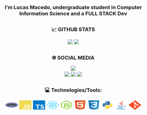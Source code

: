   ##

</div>

<div align="center">
  <h3> I'm Lucas Macedo, undergraduate student in Computer Information Science and a FULL STACK Dev</h3>
</div>

 ##

<div align="center"> 
  <h3>📈 GITHUB STATS</h3>
  <span>
    <img height="160rem" src="https://github-readme-stats.vercel.app/api?username=lucaserm&show_icons=true&include_all_commits=true&count_private=true&theme=react&hide_border=true&bg_color=0D1117&title_color=ff0043&icon_color=ff0043"/>
    <img height="160rem" src="https://github-readme-stats.vercel.app/api/top-langs/?username=lucaserm&layout=compact&theme=react&hide_border=true&bg_color=0D1117&title_color=ff0043&icon_color=ff0043"/>
  </span>
</div>

  ##

<div align="center">
  <h3>🌐 SOCIAL MEDIA</h3>
  <span> 
    <a href="https://www.linkedin.com/in/lucas-eduardo-reis-macedo-4722b7129" target="_blank"><img height="28" src="https://img.shields.io/badge/LinkedIn-ff0043?style=for-the-badge&logo=linkedin&logoColor=white"></a>
    <br>
    <a href="mailto:lucasedumacedo@gmail.com" target="_blank"><img src="https://img.shields.io/badge/Gmail-ff0043?style=for-the-badge&logo=gmail&logoColor=white"></a>
    <a href="https://instagram.com/meninodeinfo/" target="_blank"><img src="https://img.shields.io/badge/Instagram-ff0043?style=for-the-badge&logo=instagram&logoColor=white" target="_blank"></a>
    <a href="https://twitter.com/meninodeinfo" target="_blank"><img src="https://img.shields.io/badge/Twitter-ff0043?style=for-the-badge&logo=twitter&logoColor=white" target="_blank"></a>
  </span>
</div>

  ##
 
<div align="center">
  <h3>💻 Technologies/Tools:</h3>
  <span>
    <img align="center" height="30" width="40" src="https://raw.githubusercontent.com/devicons/devicon/master/icons/php/php-original.svg">
    <img align="center" height="30" width="40" src="https://raw.githubusercontent.com/devicons/devicon/master/icons/javascript/javascript-plain.svg">
    <img align="center" height="30" width="40" src="https://raw.githubusercontent.com/devicons/devicon/master/icons/typescript/typescript-plain.svg">
    <img align="center" height="30" width="40" src="https://raw.githubusercontent.com/devicons/devicon/master/icons/react/react-original.svg">
    <img align="center" height="30" width="40" src="https://raw.githubusercontent.com/devicons/devicon/master/icons/nodejs/nodejs-original.svg">
    <img align="center" height="30" width="40" src="https://raw.githubusercontent.com/devicons/devicon/master/icons/html5/html5-original.svg">
    <img align="center" height="30" width="40" src="https://raw.githubusercontent.com/devicons/devicon/master/icons/css3/css3-original.svg">
    <img align="center" height="30" width="40" src="https://raw.githubusercontent.com/devicons/devicon/master/icons/python/python-original.svg">
    <img align="center" height="30" width="40" src="https://raw.githubusercontent.com/devicons/devicon/master/icons/java/java-original.svg">
    <img align="center" height="30" width="40" src="https://raw.githubusercontent.com/devicons/devicon/master/icons/git/git-original.svg">
  </span>
<div>

 ##
